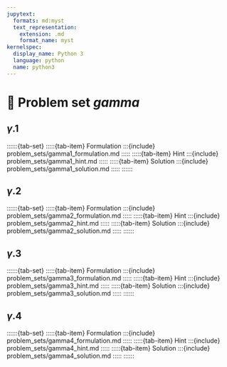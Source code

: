 ```yaml
---
jupytext:
  formats: md:myst
  text_representation:
    extension: .md
    format_name: myst
kernelspec:
  display_name: Python 3
  language: python
  name: python3
---
```


# 🔬 Problem set *gamma*


## $\gamma$.1

::::::{tab-set}
:::::{tab-item} Formulation
:::{include} problem_sets/gamma1_formulation.md
:::::
:::::{tab-item} Hint
:::{include} problem_sets/gamma1_hint.md
:::::
:::::{tab-item} Solution
:::{include} problem_sets/gamma1_solution.md
:::::
::::::

## $\gamma$.2

::::::{tab-set}
:::::{tab-item} Formulation
:::{include} problem_sets/gamma2_formulation.md
:::::
:::::{tab-item} Hint
:::{include} problem_sets/gamma2_hint.md
:::::
:::::{tab-item} Solution
:::{include} problem_sets/gamma2_solution.md
:::::
::::::

## $\gamma$.3

::::::{tab-set}
:::::{tab-item} Formulation
:::{include} problem_sets/gamma3_formulation.md
:::::
:::::{tab-item} Hint
:::{include} problem_sets/gamma3_hint.md
:::::
:::::{tab-item} Solution
:::{include} problem_sets/gamma3_solution.md
:::::
::::::

## $\gamma$.4

::::::{tab-set}
:::::{tab-item} Formulation
:::{include} problem_sets/gamma4_formulation.md
:::::
:::::{tab-item} Hint
:::{include} problem_sets/gamma4_hint.md
:::::
:::::{tab-item} Solution
:::{include} problem_sets/gamma4_solution.md
:::::
::::::
